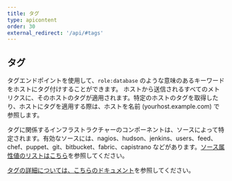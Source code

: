 ```yaml
---
title: タグ
type: apicontent
order: 30
external_redirect: '/api/#tags'
---
```

## タグ
タグエンドポイントを使用して、`role:database` のような意味のあるキーワードをホストにタグ付けすることができます。
ホストから送信されるすべてのメトリクスに、そのホストのタグが適用されます。特定のホストのタグを取得したり、ホストにタグを適用する際は、ホストを名前 (yourhost.example.com) で参照します。

タグに関係するインフラストラクチャーのコンポーネントは、ソースによって特定されます。有効なソースには、nagios、hudson、jenkins、users、feed、chef、puppet、git、bitbucket、fabric、capistrano などがあります。[ソース属性値のリストはこちら][1]を参照してください。

[タグの詳細については、こちらのドキュメント][2]を参照してください。

[1]: /ja/integrations/faq/list-of-api-source-attribute-value
[2]: /ja/tagging